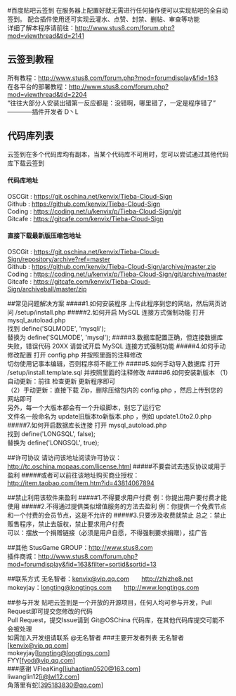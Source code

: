 #百度贴吧云签到
在服务器上配置好就无需进行任何操作便可以实现贴吧的全自动签到。 配合插件使用还可实现云灌水、点赞、封禁、删帖、审查等功能      
详细了解本程序请前往：http://www.stus8.com/forum.php?mod=viewthread&tid=2141

## 云签到教程
所有教程：http://www.stus8.com/forum.php?mod=forumdisplay&fid=163      
在各平台的部署教程：http://www.stus8.com/forum.php?mod=viewthread&tid=2204      
“往往大部分人安装出错第一反应都是：没错啊，哪里错了，一定是程序错了”  ————插件开发者 D丶L

## 代码库列表
云签到在多个代码库均有副本，当某个代码库不可用时，您可以尝试通过其他代码库下载云签到
#### 代码库地址
OSCGit  : https://git.oschina.net/kenvix/Tieba-Cloud-Sign      
Github  : https://github.com/kenvix/Tieba-Cloud-Sign      
Coding  : https://coding.net/u/kenvix/p/Tieba-Cloud-Sign/git      
Gitcafe : https://gitcafe.com/kenvix/Tieba-Cloud-Sign      
#### 直接下载最新版压缩包地址
OSCGit  : https://git.oschina.net/kenvix/Tieba-Cloud-Sign/repository/archive?ref=master      
Github  : https://github.com/kenvix/Tieba-Cloud-Sign/archive/master.zip      
Coding  : https://coding.net/u/kenvix/p/Tieba-Cloud-Sign/git/archive/master      
Gitcafe : https://gitcafe.com/kenvix/Tieba-Cloud-Sign/archiveball/master/zip      

##常见问题解决方案
#####1.如何安装程序
上传此程序到您的网站，然后网页访问 /setup/install.php
#####2.如何开启 MySQL 连接方式强制功能
打开   mysql_autoload.php      
找到   define('SQLMODE', 'mysqli');      
替换为 define('SQLMODE', 'mysql');
#####3.数据库配置正确，但连接数据库失败，错误代码 20XX
请尝试开启 MySQL 连接方式强制功能
#####4.如何手动修改配置
打开 config.php 并按照里面的注释修改      
切勿使用记事本编辑，否则程序将不能工作
#####5.如何手动导入数据库
打开 /setup/install.template.sql 并按照里面的注释修改
#####6.如何安装新版本
（1）自动更新：前往 检查更新 更新程序即可      
（2）手动更新：直接下载 Zip，删除压缩包内的 config.php ，然后上传到您的网站即可      
另外，每一个大版本都会有一个升级脚本，别忘了运行它      
文件名一般命名为 update旧版本to新版本.php ，例如 update1.0to2.0.php
#####7.如何开启数据库长连接
打开   mysql_autoload.php      
找到   define('LONGSQL', false);      
替换为 define('LONGSQL', true);      

##许可协议
请访问该地址阅读许可协议：http://tc.oschina.mopaas.com/license.html
#####不要尝试去违反协议或用于盈利
#####或者可以前往该地址购买商业授权：http://item.taobao.com/item.htm?id=43814067894

##禁止利用该软件来盈利
#####1.不得要求用户付费
例：你提出用户要付费才能使用
#####2.不得通过提供类似增值服务的方法去盈利
例：你提供一个免费节点和一个付费的会员节点，这是不允许的
#####3.只要涉及收费就禁止
总之：禁止贩售程序，禁止去版权，禁止要求用户付费      
可以：摆放一个捐赠链接（必须是用户自愿，不得强制要求捐赠），挂广告

##其他
StusGame GROUP：http://www.stus8.com      
插件商城：http://www.stus8.com/forum.php?mod=forumdisplay&fid=163&filter=sortid&sortid=13

##联系方式
无名智者：kenvix@vip.qq.com　　http://zhizhe8.net      
mokeyjay：longting@longtings.com　　http://www.longtings.com

##参与开发
贴吧云签到是一个开放的开源项目，任何人均可参与开发，Pull Request即可提交您修改的代码      
Pull Request，提交Issue请到 Git@OSChina 代码库，在其他代码库提交可能不会被处理      
如需加入开发组请联系 @无名智者
###主要开发者列表
无名智者[kenvix@vip.qq.com]      
mokeyjay[longting@longtings.com]      
FYY[fyod@vip.qq.com]       
###感谢
VFleaKing[liuhaotian0520@163.com]      
liwanglin12[i@lwl12.com]      
角落里有蛇[395183830@qq.com]      